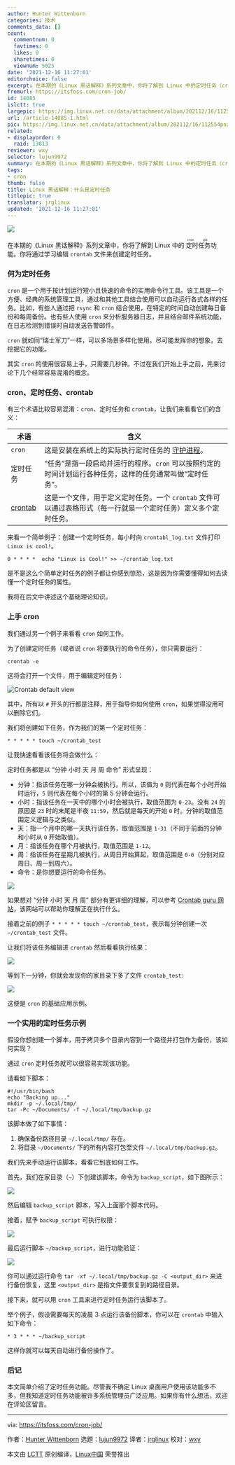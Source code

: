 ```yaml
---
author: Hunter Wittenborn
categories: 技术
comments_data: []
count:
  commentnum: 0
  favtimes: 0
  likes: 0
  sharetimes: 0
  viewnum: 5025
date: '2021-12-16 11:27:01'
editorchoice: false
excerpt: 在本期的《Linux 黑话解释》系列文章中，你将了解到 Linux 中的定时任务（cron job）功能。
fromurl: https://itsfoss.com/cron-job/
id: 14085
islctt: true
largepic: https://img.linux.net.cn/data/attachment/album/202112/16/112554pna46aemuh84ta3m.jpg
url: /article-14085-1.html
pic: https://img.linux.net.cn/data/attachment/album/202112/16/112554pna46aemuh84ta3m.jpg.thumb.jpg
related:
- displayorder: 0
  raid: 13813
reviewer: wxy
selector: lujun9972
summary: 在本期的《Linux 黑话解释》系列文章中，你将了解到 Linux 中的定时任务（cron job）功能。
tags:
- cron
thumb: false
title: Linux 黑话解释：什么是定时任务
titlepic: true
translator: jrglinux
updated: '2021-12-16 11:27:01'
---
```


![](https://img.linux.net.cn/data/attachment/album/202112/16/112554pna46aemuh84ta3m.jpg)


在本期的《Linux 黑话解释》系列文章中，你将了解到 Linux 中的<ruby> 定时任务 <rt>  cron job </rt></ruby>功能。你将通过学习编辑 `crontab` 文件来创建定时任务。


### 何为定时任务


`cron` 是一个用于按计划运行短小且快速的命令的实用命令行工具。该工具是一个方便、经典的系统管理工具，通过和其他工具结合使用可以自动运行各式各样的任务。比如，有些人通过把 `rsync` 和 `cron` 结合使用，在特定的时间自动创建每日备份和每周备份。也有些人使用 `cron` 来分析服务器日志，并且结合邮件系统功能，在日志检测到错误时自动发送告警邮件。


`cron` 就如同“瑞士军刀”一样，可以多场景多样化使用。尽可能发挥你的想象，去挖掘它的功能。


其实 `cron` 的使用很容易上手，只需要几秒钟。不过在我们开始上手之前，先来讨论下几个经常容易混淆的概念。


### cron、定时任务、crontab


有三个术语比较容易混淆：`cron`、定时任务和 `crontab`，让我们来看看它们的含义：




| 术语 | 含义 |
| --- | --- |
| `cron` | 这是安装在系统上的实际执行定时任务的 [守护进程](https://itsfoss.com/linux-daemons/)。 |
| 定时任务 | “任务”是指一段启动并运行的程序。`cron` 可以按照约定的时间计划运行各种任务，这样的任务通常叫做“定时任务”。 |
| [crontab](https://linuxhandbook.com/crontab/) | 这是一个文件，用于定义定时任务。一个 `crontab` 文件可以通过表格形式（每一行就是一个定时任务）定义多个定时任务。 |


来看一个简单例子：创建一个定时任务，每小时向 `crontabl_log.txt` 文件打印 `Linux is cool!`。



```
0 * * * *  echo "Linux is Cool!" >> ~/crontab_log.txt

```

是不是这么个简单定时任务的例子都让你感到惊恐，这是因为你需要懂得如何去读懂一个定时任务的属性。


我将在后文中讲述这个基础理论知识。


### 上手 cron


我们通过另一个例子来看看 `cron` 如何工作。


为了创建定时任务（或者说 `cron` 将要执行的命令任务），你只需要运行：



```
crontab -e

```

这将会打开一个文件，用于编辑定时任务：


![Crontab default view](https://img.linux.net.cn/data/attachment/album/202112/16/112701lmadjd8ayppjtr1t.png)


其中，所有以 `#` 开头的行都是注释，用于指导你如何使用 `cron`，如果觉得没用可以删除它们。


我们将创建如下任务，作为我们的第一个定时任务：



```
* * * * * touch ~/crontab_test

```

让我快速看看该任务将会做什么：


定时任务都是以 “分钟 小时 天 月 周 命令” 形式呈现：


* 分钟：指该任务在哪一分钟会被执行。所以，该值为 `0` 则代表在每个小时开始时运行，`5` 则代表在每个小时的第 5 分钟会运行。
* 小时：指该任务在一天中的哪个小时会被执行，取值范围为 `0-23`。没有 `24` 的原因是 `23` 时的末尾是半夜 `11:59`，然后就是每天的开始 `0` 时。分钟的取值范围定义逻辑与之类似。
* 天：指一个月中的哪一天执行该任务，取值范围是 `1-31`（不同于前面的分钟和小时从 `0` 开始取值）。
* 月：指该任务在哪个月被执行，取值范围是 `1-12`。
* 周：指该任务在星期几被执行，从周日开始算起，取值范围是 `0-6`（分别对应周日、周一到周六）。
* 命令：是你想要运行的命令任务。


![](https://img.linux.net.cn/data/attachment/album/202112/16/112702p1u1wj8c885wu1ye.png)


如果想对 “分钟 小时 天 月 周” 部分有更详细的理解，可以参考 [Crontab guru 网站](https://crontab.guru/)，该网站可以帮助你理解正在执行什么。


接着之前的例子 `* * * * * touch ~/crontab_test`，表示每分钟创建一次 `~/crontab_test` 文件。


让我们将该任务编辑进 `crontab` 然后看看执行结果：


![](https://img.linux.net.cn/data/attachment/album/202112/16/112702iq7qqhh2efia75iq.png)


等到下一分钟，你就会发现你的家目录下多了文件 `crontab_test`:


![](https://img.linux.net.cn/data/attachment/album/202112/16/112703zwui1voo51jzseww.png)


这便是 `cron` 的基础应用示例。


### 一个实用的定时任务示例


假设你想创建一个脚本，用于拷贝多个目录内容到一个路径并打包作为备份，该如何实现？


通过 `cron` 定时任务就可以很容易实现该功能。


请看如下脚本：



```
#!/usr/bin/bash
echo "Backing up..."
mkdir -p ~/.local/tmp/
tar -Pc ~/Documents/ -f ~/.local/tmp/backup.gz

```

该脚本做了如下事情：


1. 确保备份路径目录 `~/.local/tmp/` 存在。
2. 将目录 `~/Documents/` 下的所有内容打包至文件 `~/.local/tmp/backup.gz`。


我们先来手动运行该脚本，看看它到底如何工作。


首先，我们在家目录（`~`）下创建该脚本，命令为 `backup_script`，如下图所示：


![](https://img.linux.net.cn/data/attachment/album/202112/16/112703q72e2hd2vdygs79l.png)


然后编辑 `backup_script` 脚本，写入上面那个脚本代码。


接着，赋予 `backup_script` 可执行权限：


![](https://img.linux.net.cn/data/attachment/album/202112/16/112703h40zzwn7wrv0w0vy.png)


最后运行脚本 `~/backup_script`，进行功能验证：


![](https://img.linux.net.cn/data/attachment/album/202112/16/112703fvsgudnyzfldnca9.png)


你可以通过运行命令 `tar -xf ~/.local/tmp/backup.gz -C <output_dir>` 来进行备份恢复，这里 `<output_dir>` 是指文件要恢复到的路径目录。


接下来，就可以用 `cron` 工具来进行定时任务运行该脚本了。


举个例子，假设需要每天的凌晨 3 点运行该备份脚本，你可以在 `crontab` 中输入如下命令：



```
* 3 * * * ~/backup_script

```

这样你就可以每天自动进行备份操作了。


### 后记


本文简单介绍了定时任务功能。尽管我不确定 Linux 桌面用户使用该功能多不多，但我知道定时任务功能被许多系统管理员广泛应用。如果你有什么想法，欢迎在评论区留言。




---


via: <https://itsfoss.com/cron-job/>


作者：[Hunter Wittenborn](https://itsfoss.com/author/hunter/) 选题：[lujun9972](https://github.com/lujun9972) 译者：[jrglinux](https://github.com/jrglinux) 校对：[wxy](https://github.com/wxy)


本文由 [LCTT](https://github.com/LCTT/TranslateProject) 原创编译，[Linux中国](https://linux.cn/) 荣誉推出